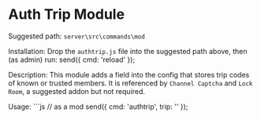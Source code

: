 # Auth Trip Module

Suggested path: `server\src\commands\mod`

Installation: Drop the `authtrip.js` file into the suggested path above, then (as admin) run: send({ cmd: 'reload' });

Description: This module adds a field into the config that stores trip codes of known or trusted members. It is referenced by `Channel Captcha` and `Lock Room`, a suggested addon but not required.

Usage: ```js
// as a mod
send({ cmd: 'authtrip', trip: '<the trip>' });
```

